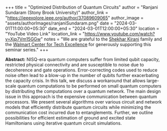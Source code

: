 +++
title = "Optimized Distribution of Quantum Circuits"
author = "Ranjani Sundaram (Stony Brook University)"
author_link = "https://ieeexplore.ieee.org/author/37089609065"
author_image = "assets/authorImages/ranjaniSundaram.png"
date = "2024-03-01T11:00:00+05:30"
date_end = "2024-03-01T12:00:00+05:30"
location = "YouTube Video Link"
location_link = "https://www.youtube.com/watch?v=Xjp7Vm15GGw"
notes = "We are grateful to the <a href = "https://www.accel.com/people/shekhar-kirani" target= "_blank">Shekhar Kirani</a> family and the <a href = "https://www.csa.iisc.ac.in/cfe-walmart/" target= "_blank">Walmart Center for Tech Excellence</a> for generously supporting this seminar series."
+++

<b>Abstract:</b>
NISQ-era quantum computers suffer from limited qubit capacity, restricted physical connectivity and are susceptible 
to noise due to decoherence and gate operations.  Error-correcting codes used to reduce noise often lead to a blow-up 
in the number of qubits further exacerbating the capacity crisis. In this talk, we discuss a workaround that allows 
large-scale quantum computations to be performed on small quantum computers by distributing the computations over a 
quantum network. The main design issue in this approach is the expensive communication between quantum processors. We 
present several algorithms over various circuit and network models that efficiently distribute quantum circuits while 
minimizing the communication cost incurred due to entanglements. Further, we outline possibilities for efficient 
estimation of ground and excited state Hamiltonians using iterative quantum circuit simulations.